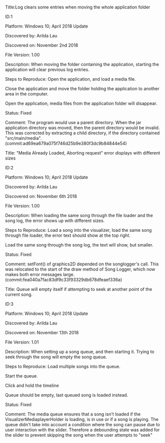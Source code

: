 Title:Log clears some entries when moving the whole application folder

ID:1

Platform: Windows 10; April 2018 Update

Discovered by: Arilda Lau

Discovered on: November 2nd 2018

File Version: 1.00

Description: When moving the folder containing the application, starting the application will clear previous log entries.


Steps to Reproduce: Open the application, and load a media file. 

Close the application and move the folder holding the application to another area in the computer. 

Open the application, media files from the application folder will disappear.


Status: Fixed

Comment: The program would use a parent directory. When the jar application directory was moved, then the parent directory would be invalid. 
This was corrected by extracting a child directory, if the directory contained "src/main/media".
(commit:ad69ea679a075f746d25b9e380f3dc9b84844e54)





Title: "Media Already Loaded, Aborting request" error displays with different sizes
 
ID:2

Platform: Windows 10; April 2018 Update

Discovered by: Arilda Lau

Discovered on: November 6th 2018

File Version: 1.00

Description: When loading the same song through the file loader and the song log, the error shows up with different sizes.

Steps to Reproduce: Load a song into the visualizer, load the same song through file loader, the error text should show at the top right. 

Load the same song through the song log, the text will show, but smaller.


Status: Fixed

Comment: setFont() of graphics2D depended on the songlogger's call. 
This was relocated to the start of the draw method of Song Logger, which now makes both error messages large.
(commit:fea040a7fac83df9c33f93329db678dfeaef336a) 






Title: Queue will empty itself if attempting to seek at another point of the current song.
 
ID:3

Platform: Windows 10; April 2018 Update

Discovered by: Arilda Lau

Discovered on: November 13th 2018

File Version: 1.01

Description: When setting up a song queue, and then starting it. Trying to seek through the song will empty the song queue.

Steps to Reproduce: Load multiple songs into the queue. 

Start the queue.

Click and hold the timeline

Queue should be empty, last queued song is loaded instead. 


Status: Fixed

Comment: The media queue ensures that a song isn't loaded if the VisualizerMediaplayerHolder is loading, is in use or if a song is playing. 
The queue didn't take into account a condition where the song can pause due to user interaction with the slider. 
Therefore a debounding state was added for the slider to prevent skipping the song when the user attempts to "seek"